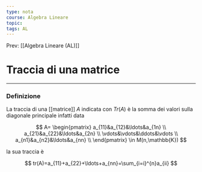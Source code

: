 ```yaml
---
type: nota
course: Algebra Lineare
topic: 
tags: AL
---
```


Prev: [[Algebra Lineare (AL)]]

# Traccia di una matrice
---

### Definizione

La traccia  di una [[matrice]] $A$ indicata con $Tr(A)$ è la somma dei valori sulla diagonale principale infatti data

$$
A=
\begin{pmatrix}
a_{11}&a_{12}&\ldots&a_{1n} \\
a_{21}&a_{22}&\ldots&a_{2n} \\
\vdots&\vdots&\ddots&\vdots \\
a_{n1}&a_{n2}&\ldots&a_{nn} \\
\end{pmatrix}
\in
M(n,\mathbb{K})
$$

la sua traccia è

$$
tr(A)=a_{11}+a_{22}+\ldots+a_{nn}=\sum_{i=i}^{n}a_{ii}
$$
